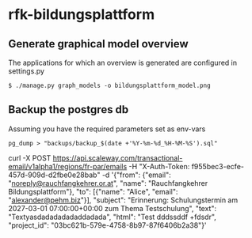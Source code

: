 # rfk-bildungsplattform

## Generate graphical model overview
The applications for which an overview is generated are configured in settings.py
```
$ ./manage.py graph_models -o bildungsplattform_model.png
```

## Backup the postgres db
Assuming you have the required parameters set as env-vars

```
pg_dump > "backups/backup_$(date +'%Y-%m-%d_%H-%M-%S').sql"
```

 curl -X POST https://api.scaleway.com/transactional-email/v1alpha1/regions/fr-par/emails -H "X-Auth-Token: f955bec3-ecfe-457d-909d-d2fbe0e28bab" -d '{"from": {"email": "noreply@rauchfangkehrer.or.at", "name": "Rauchfangkehrer Bildungsplattform"}, "to": [{"name": "Alice", "email": "alexander@pehm.biz"}], "subject": "Erinnerung: Schulungstermin am 2027-03-01 07:00:00+00:00 zum Thema Testschulung", "text": "Textyasdadadadadaddadada", "html": "Test  dddssddf +fdsdr", "project_id": "03bc621b-579e-4758-8b97-87f6406b2a38"}'